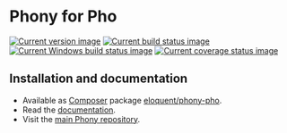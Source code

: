 # Phony for Pho

[![Current version image][version-image]][current version]
[![Current build status image][build-image]][current build status]
[![Current Windows build status image][windows-build-image]][current windows build status]
[![Current coverage status image][coverage-image]][current coverage status]

[build-image]: https://img.shields.io/travis/eloquent/phony-pho/master.svg?style=flat-square "Current build status for the master branch"
[coverage-image]: https://img.shields.io/codecov/c/github/eloquent/phony-pho/master.svg?style=flat-square "Current test coverage for the master branch"
[current build status]: https://travis-ci.org/eloquent/phony-pho
[current coverage status]: https://codecov.io/github/eloquent/phony-pho
[current version]: https://packagist.org/packages/eloquent/phony-pho
[current windows build status]: https://ci.appveyor.com/project/eloquent/phony-pho
[version-image]: https://img.shields.io/packagist/v/eloquent/phony-pho.svg?style=flat-square "This project uses semantic versioning"
[windows-build-image]: https://img.shields.io/appveyor/ci/eloquent/phony-pho/master.svg?label=windows&style=flat-square "Current Windows build status for the master branch"

## Installation and documentation

- Available as [Composer] package [eloquent/phony-pho].
- Read the [documentation].
- Visit the [main Phony repository].

[composer]: http://getcomposer.org/
[documentation]: http://eloquent-software.com/phony/latest/
[eloquent/phony-pho]: https://packagist.org/packages/eloquent/phony-pho
[main phony repository]: https://github.com/eloquent/phony
